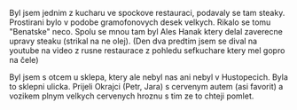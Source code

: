 
Byl jsem jednim z kucharu ve spockove restauraci, podavaly se tam steaky. Prostirani bylo v podobe gramofonovych desek velkych. Rikalo se tomu "Benatske" neco. Spolu se mnou tam byl Ales Hanak ktery delal zaverecne upravy steaku (strikal na ne olej).
(Den dva predtim jsem se dival na youtube na video z rusne restaurace z pohledu sefkuchare ktery mel gopro na čele)


Byl jsem s otcem u sklepa, ktery ale nebyl nas ani nebyl v Hustopecich. Byla to sklepni ulicka. Prijeli Okrajci (Petr, Jara) s cervenym autem (asi favorit) a vozikem plnym velkych cervenych hroznu s tim ze to chteji pomlet.